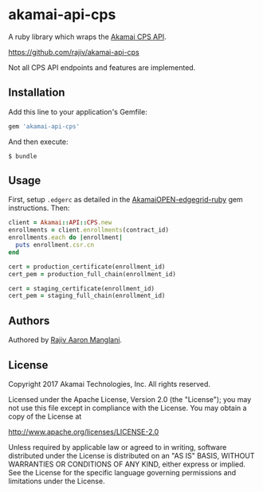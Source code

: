 # akamai-api-cps

A ruby library which wraps the [Akamai CPS API](https://developer.akamai.com/api/luna/cps/overview.html).

https://github.com/rajiv/akamai-api-cps

Not all CPS API endpoints and features are implemented.

## Installation

Add this line to your application's Gemfile:

```ruby
gem 'akamai-api-cps'
```

And then execute:

    $ bundle

## Usage

First, setup `.edgerc` as detailed in the [AkamaiOPEN-edgegrid-ruby](https://github.com/akamai/AkamaiOPEN-edgegrid-ruby) gem instructions. Then:

```ruby
client = Akamai::API::CPS.new
enrollments = client.enrollments(contract_id)
enrollments.each do |enrollment|
  puts enrollment.csr.cn
end
```

```ruby
cert = production_certificate(enrollment_id)
cert_pem = production_full_chain(enrollment_id)

cert = staging_certificate(enrollment_id)
cert_pem = staging_full_chain(enrollment_id)
```

## Authors

Authored by [Rajiv Aaron Manglani](https://www.rajivmanglani.com/).

## License

Copyright 2017 Akamai Technologies, Inc. All rights reserved.

Licensed under the Apache License, Version 2.0 (the "License");
you may not use this file except in compliance with the License.
You may obtain a copy of the License at

http://www.apache.org/licenses/LICENSE-2.0

Unless required by applicable law or agreed to in writing, software
distributed under the License is distributed on an "AS IS" BASIS,
WITHOUT WARRANTIES OR CONDITIONS OF ANY KIND, either express or implied.
See the License for the specific language governing permissions and
limitations under the License.
